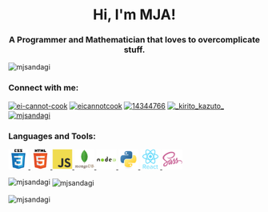 <h1 align="center">Hi, I'm MJA!</h1>
<h3 align="center">A Programmer and Mathematician that loves to overcomplicate stuff.</h3>

<p align="left"> <img src="https://komarev.com/ghpvc/?username=mjsandagi&label=Profile%20views&color=0e75b6&style=flat" alt="mjsandagi" /> </p>

<h3 align="left">Connect with me:</h3>
<p align="left">
 <a href="https://www.codewars.com/users/ei-cannot-cook" target="blank"><img align="center" src="https://www.codewars.com/packs/assets/logo.f607a0fb.svg" alt="ei-cannot-cook" height="40" width="40" /></a>
 <a href="https://codeforces.com/profile/eicannotcook" target="blank"><img align="center" src="https://raw.githubusercontent.com/rahuldkjain/github-profile-readme-generator/master/src/images/icons/Social/codeforces.svg" alt="eicannotcook" height="40" width="40" /></a>
<a href="https://stackoverflow.com/users/14344766" target="blank"><img align="center" src="https://raw.githubusercontent.com/rahuldkjain/github-profile-readme-generator/master/src/images/icons/Social/stack-overflow.svg" alt="14344766" height="40" width="40" /></a>
 <a href="https://twitter.com/_kirito_kazuto_" target="blank"><img align="center" src="https://raw.githubusercontent.com/rahuldkjain/github-profile-readme-generator/master/src/images/icons/Social/twitter.svg" alt="_kirito_kazuto_" height="40" width="40" /></a>
<a href="https://www.hackerrank.com/mjsandagi" target="blank"><img align="center" src="https://raw.githubusercontent.com/rahuldkjain/github-profile-readme-generator/master/src/images/icons/Social/hackerrank.svg" alt="mjsandagi" height="40" width="40" /></a>
</p>
<h3 align="left">Languages and Tools:</h3>
<p align="left"></a> <a href="https://www.w3schools.com/css/" target="_blank" rel="noreferrer"> <img src="https://raw.githubusercontent.com/devicons/devicon/master/icons/css3/css3-original-wordmark.svg" alt="css3" width="40" height="40"/> </a> <a href="https://www.w3.org/html/" target="_blank" rel="noreferrer"> <img src="https://raw.githubusercontent.com/devicons/devicon/master/icons/html5/html5-original-wordmark.svg" alt="html5" width="40" height="40"/> </a> <a href="https://developer.mozilla.org/en-US/docs/Web/JavaScript" target="_blank" rel="noreferrer"> <img src="https://raw.githubusercontent.com/devicons/devicon/master/icons/javascript/javascript-original.svg" alt="javascript" width="40" height="40"/> </a> <a href="https://www.mongodb.com/" target="_blank" rel="noreferrer"> <img src="https://raw.githubusercontent.com/devicons/devicon/master/icons/mongodb/mongodb-original-wordmark.svg" alt="mongodb" width="40" height="40"/> </a> <a href="https://nodejs.org" target="_blank" rel="noreferrer"> <img src="https://raw.githubusercontent.com/devicons/devicon/master/icons/nodejs/nodejs-original-wordmark.svg" alt="nodejs" width="40" height="40"/> </a> <a href="https://www.python.org" target="_blank" rel="noreferrer"> <img src="https://raw.githubusercontent.com/devicons/devicon/master/icons/python/python-original.svg" alt="python" width="40" height="40"/> </a> <a href="https://reactjs.org/" target="_blank" rel="noreferrer"> <img src="https://raw.githubusercontent.com/devicons/devicon/master/icons/react/react-original-wordmark.svg" alt="react" width="40" height="40"/> </a> <a href="https://sass-lang.com" target="_blank" rel="noreferrer"> <img src="https://raw.githubusercontent.com/devicons/devicon/master/icons/sass/sass-original.svg" alt="sass" width="40" height="40"/> </a> </p>

<p><img align="left" src="https://github-readme-stats.vercel.app/api/top-langs?username=mjsandagi&show_icons=true&locale=en&layout=compact" alt="mjsandagi" /></p>

<p>&nbsp;<img align="center" src="https://github-readme-stats.vercel.app/api?username=mjsandagi&show_icons=true&theme=tokyonight&locale=en" alt="mjsandagi" /></p>

<p><img align="center" src="https://github-readme-streak-stats.herokuapp.com/?user=mjsandagi&theme=dark" alt="mjsandagi" /></p>
